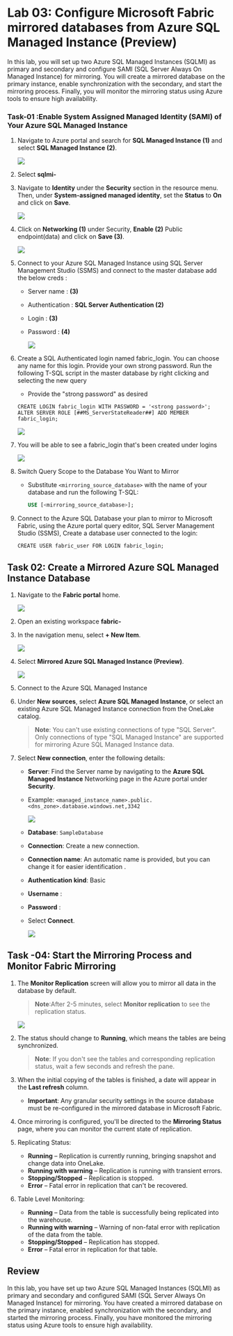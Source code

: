 # Lab 03: Configure Microsoft Fabric mirrored databases from Azure SQL Managed Instance (Preview)

In this lab, you will set up two Azure SQL Managed Instances (SQLMI) as primary and secondary and configure SAMI (SQL Server Always On Managed Instance) for mirroring. You will create a mirrored database on the primary instance, enable synchronization with the secondary, and start the mirroring process. Finally, you will monitor the mirroring status using Azure tools to ensure high availability.

### Task-01 :Enable System Assigned Managed Identity (SAMI) of Your Azure SQL Managed Instance


 1. Navigate to Azure portal and search for **SQL Managed Instance (1)** and select **SQL Managed Instance (2)**.

     ![](../media/Lab-05/sqlmi.png)

1. Select **sqlmi-<inject key="DeploymentID" enableCopy="false"/>**

 1. Navigate to **Identity** under the **Security** section in the resource menu. Then, under **System-assigned managed identity**, set the **Status** to **On** and click on **Save**.

      ![](../media/Lab-05/sqlmi00.png)

1. Click on **Networking (1)** under Security, **Enable (2)** Public endpoint(data) and click on **Save (3)**.

   ![](../media/Lab-03/s12.png)

1. Connect to your Azure SQL Managed Instance using SQL Server Management Studio (SSMS) and connect to the master database add the below creds :

   - Server name : **<inject key="SqlmI-URL" enableCopy="false"/> (3)**

   - Authentication : **SQL Server Authentication (2)**

   - Login : **<inject key="Sqlmi administrator login" enableCopy="false"/> (3)**

   - Password : **<inject key="Sqlmi administrator password" enableCopy="false"/> (4)**
     
       ![](../media/Lab-01/sql-login.png)

1. Create a SQL Authenticated login named fabric_login. You can choose any name for this login. Provide your own strong password. Run the following T-SQL script in the master database by right clicking and selecting the new query

    - Provide the "strong password" as desired

  
     ```
     CREATE LOGIN fabric_login WITH PASSWORD = '<strong password>';
     ALTER SERVER ROLE [##MS_ServerStateReader##] ADD MEMBER fabric_login;
     ```

   ![](../media/Lab-01/sql-query-1.png)

1. You will be able to see a fabric_login that's been created under logins 

    ![](../media/Lab-03/s13.png)

1. Switch Query Scope to the Database You Want to Mirror

   - Substitute `<mirroring_source_database>` with the name of your database and run the following T-SQL:

     ```sql
     USE [<mirroring_source_database>];
     ```

1. Connect to the Azure SQL Database your plan to mirror to Microsoft Fabric, using the Azure portal query editor, SQL Server Management Studio (SSMS), Create a database user connected to the login: 

     ```
     CREATE USER fabric_user FOR LOGIN fabric_login;
     ```

## Task 02: Create a Mirrored Azure SQL Managed Instance Database

1. Navigate to the **Fabric portal** home.

    ![](../media/Lab-01/power-bi.png)

2. Open an existing workspace **fabric-<inject key="DeploymentID" enableCopy="false"/>**

3. In the navigation menu, select **+ New Item**.

   ![](../media/Lab-01/fabric-new.png)

5. Select **Mirrored Azure SQL Managed Instance (Preview)**.

    ![](../media/Lab-03/sqlmi-1-1.png)

6. Connect to the Azure SQL Managed Instance

7. Under **New sources**, select **Azure SQL Managed Instance**, or select an existing Azure SQL Managed Instance connection from the OneLake catalog.

   >**Note**: You can't use existing connections of type "SQL Server". Only connections of type "SQL Managed Instance" are supported for mirroring Azure SQL Managed Instance data.


9. Select **New connection**, enter the following details:

     - **Server**: Find the Server name by navigating to the **Azure SQL Managed Instance** Networking page in the Azure portal under **Security**.

     - Example: `<managed_instance_name>.public.<dns_zone>.database.windows.net,3342`

         ![](../media/Lab-03/endpoint.png)

     - **Database**: `SampleDatabase`

     - **Connection**: Create a new connection.

     - **Connection name**: An automatic name is provided, but you can change it for easier identification
        .
     - **Authentication kind**: Basic 

     - **Username** : **<inject key="Sqlmi administrator login" enableCopy="false"/>**

     - **Password** : **<inject key="Sqlmi administrator password" enableCopy="false"/>**
       
     - Select **Connect**.
       

       ![](../media/Lab-03/new-source-connect.png)

## Task -04: Start the Mirroring Process and Monitor Fabric Mirroring

1. The **Monitor Replication** screen will allow you to mirror all data in the database by default.

    >**Note**:After 2-5 minutes, select **Monitor replication** to see the replication status.

    ![](../media/Lab-03/monitor-replication-1.png)

1. The status should change to **Running**, which means the tables are being synchronized.

    >**Note**: If you don't see the tables and corresponding replication status, wait a few seconds and refresh the pane.

1. When the initial copying of the tables is finished, a date will appear in the **Last refresh** column.

    - **Important**: Any granular security settings in the source database must be re-configured in the mirrored database in Microsoft Fabric.

1. Once mirroring is configured, you'll be directed to the **Mirroring Status** page, where you can monitor the current state of replication.

1. Replicating Status:
   
      - **Running** – Replication is currently running, bringing snapshot and change data into OneLake.
      - **Running with warning** – Replication is running with transient errors.
      - **Stopping/Stopped** – Replication is stopped.
      - **Error** – Fatal error in replication that can't be recovered.


 1. Table Level Monitoring:

      - **Running** – Data from the table is successfully being replicated into the warehouse.
      - **Running with warning** – Warning of non-fatal error with replication of the data from the table.
      - **Stopping/Stopped** – Replication has stopped.
      - **Error** – Fatal error in replication for that table.


## Review

In this lab, you have set up two Azure SQL Managed Instances (SQLMI) as primary and secondary and configured SAMI (SQL Server Always On Managed Instance) for mirroring. You have created a mirrored database on the primary instance, enabled synchronization with the secondary, and started the mirroring process. Finally, you have monitored the mirroring status using Azure tools to ensure high availability.
